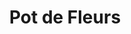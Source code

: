 ---
layout: details
title: "Pot de Fleurs"
description: "2020"
size: "50x70cm oil on paper"
galleryImages:
  - /assets/img/flowerpot.png
---